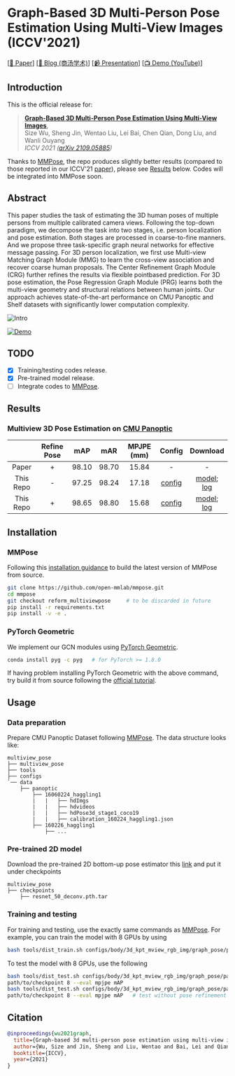 # Graph-Based 3D Multi-Person Pose Estimation Using Multi-View Images (ICCV'2021)

\[[📜 Paper](https://openaccess.thecvf.com/content/ICCV2021/papers/Wu_Graph-Based_3D_Multi-Person_Pose_Estimation_Using_Multi-View_Images_ICCV_2021_paper.pdf)\]
\[[📰 Blog (商汤学术)](https://mp.weixin.qq.com/s/N-CQoefmPfSoafzzqGF77A)\]
\[[📹 Presentation](https://connecthkuhk-my.sharepoint.com/:v:/g/personal/js20_connect_hku_hk/EUOmA9eGBANNhyRD7W_39WAB0OvOpcLvaQg8EJjWpKxJwA?e=0rc5Nb)\]
\[[📺 Demo (YouTube)](https://youtu.be/45c9_4neVp8)\]

## Introduction

This is the official release for:
> [**Graph-Based 3D Multi-Person Pose Estimation Using Multi-View Images**](
https://openaccess.thecvf.com/content/ICCV2021/papers/Wu_Graph-Based_3D_Multi-Person_Pose_Estimation_Using_Multi-View_Images_ICCV_2021_paper.pdf),           
> Size Wu, Sheng Jin, Wentao Liu, Lei Bai, Chen Qian, Dong Liu, and Wanli Ouyang           
> *ICCV 2021 ([arXiv 2109.05885](https://arxiv.org/abs/2109.05885))*

Thanks to [MMPose](https://github.com/open-mmlab/mmpose), the repo produces slightly better results (compared to those reported in our ICCV'21 [paper](https://arxiv.org/abs/2109.05885)), please see [Results](https://github.com/wusize/multiview_pose#results) below. Codes will be integrated into MMPose soon.

## Abstract

This paper studies the task of estimating the 3D human
poses of multiple persons from multiple calibrated camera
views. Following the top-down paradigm, we decompose
the task into two stages, i.e. person localization and pose estimation. Both stages are processed in coarse-to-fine manners. And we propose three task-specific graph neural networks for effective message passing. For 3D person localization, we first use Multi-view Matching Graph Module (MMG) to learn the cross-view association and recover
coarse human proposals. The Center Refinement Graph
Module (CRG) further refines the results via flexible pointbased prediction. For 3D pose estimation, the Pose Regression Graph Module (PRG) learns both the multi-view geometry and structural relations between human joints. Our
approach achieves state-of-the-art performance on CMU
Panoptic and Shelf datasets with significantly lower computation complexity.

![Intro](https://user-images.githubusercontent.com/11788150/205444212-333ccc6a-abd5-48d0-a9dc-83dda75501cc.PNG)

[![Demo](https://res.cloudinary.com/marcomontalbano/image/upload/v1670075066/video_to_markdown/images/youtube--45c9_4neVp8-c05b58ac6eb4c4700831b2b3070cd403.jpg)](https://www.youtube.com/watch?v=45c9_4neVp8 "Demo")

## TODO
- [x] Training/testing codes release.
- [x] Pre-trained model release.
- [ ] Integrate codes to [MMPose](https://github.com/open-mmlab/mmpose).

## Results

### Multiview 3D Pose Estimation on [CMU Panoptic](http://domedb.perception.cs.cmu.edu/)

 || Refine Pose | mAP| mAR | MPJPE (mm) | Config | Download |
 | :---: | :---: | :---: | :---: | :---: | :---: | :---: |
 |Paper  | + | 98.10 | 98.70 | 15.84 | - | - |
 |This Repo| - | 97.25 | 98.24 | 17.18 |[config](configs/body/3d_kpt_mview_rgb_img/graph_pose/panoptic/gcn_cpn80x80x20_panoptic_cam5_end2end_test_without_refinement.py) | [model](https://connecthkuhk-my.sharepoint.com/:u:/g/personal/js20_connect_hku_hk/EUzgB7BmI9VEqSyPH9eW7mwBdc7xj74CrvFIJdwfo2ZcmA?e=8WSbqd);  [log](https://connecthkuhk-my.sharepoint.com/:u:/g/personal/js20_connect_hku_hk/ETwew6qgVY1AgqwmsC-ZmFYB2eoQyJycVA9NpD2MXuQNIA?e=7YsiFS) |
|This Repo | + | 98.65 | 98.80 | 15.68 |[config](configs/body/3d_kpt_mview_rgb_img/graph_pose/panoptic/gcn_cpn80x80x20_panoptic_cam5_end2end.py) | [model](https://connecthkuhk-my.sharepoint.com/:u:/g/personal/js20_connect_hku_hk/EUzgB7BmI9VEqSyPH9eW7mwBdc7xj74CrvFIJdwfo2ZcmA?e=8WSbqd);  [log](https://connecthkuhk-my.sharepoint.com/:u:/g/personal/js20_connect_hku_hk/ETwew6qgVY1AgqwmsC-ZmFYB2eoQyJycVA9NpD2MXuQNIA?e=7YsiFS) |


## Installation

### MMPose
Following this [installation guidance](https://github.com/open-mmlab/mmpose/blob/master/docs/en/install.md) to 
build the latest version of MMPose from source.

```bash
git clone https://github.com/open-mmlab/mmpose.git
cd mmpose
git checkout reform_multiviewpose     # to be discarded in future
pip install -r requirements.txt
pip install -v -e .
```

### PyTorch Geometric
We implement our GCN modules using [PyTorch Geometric](https://pytorch-geometric.readthedocs.io/en/latest/).
```bash
conda install pyg -c pyg   # for PyTorch >= 1.8.0
```
If having problem installing PyTorch Geometric with the above command, try build it from source following the 
[official tutorial](https://pytorch-geometric.readthedocs.io/en/latest/notes/installation.html).


## Usage

### Data preparation

Prepare CMU Panoptic Dataset following 
[MMPose](https://github.com/open-mmlab/mmpose/blob/master/docs/en/tasks/3d_body_keypoint.md#cmu-panoptic). 
The data structure looks like:

```
multiview_pose
├── multiview_pose
├── tools
├── configs
`── data
    ├── panoptic
        ├── 16060224_haggling1
        |   |   ├── hdImgs
        |   |   ├── hdvideos
        |   |   ├── hdPose3d_stage1_coco19
        |   |   ├── calibration_160224_haggling1.json
        ├── 160226_haggling1
            ├── ...
```

### Pre-trained 2D model
Download the pre-trained 2D bottom-up pose estimator this [link](https://connecthkuhk-my.sharepoint.com/:u:/g/personal/js20_connect_hku_hk/EcNwzSz4jy5Kl7tu4S3LR_EBQIAAhs96EVCuwIBi4PNm9w?e=UaGexg) and put it under checkpoints
```
multiview_pose
├── checkpoints 
    ├── resnet_50_deconv.pth.tar
```

### Training and testing
For training and testing, use the exactly same commands as 
[MMPose](https://github.com/open-mmlab/mmpose/blob/master/docs/en/get_started.md#train-a-model).
For example, you can train the model with 8 GPUs by using 

```bash
bash tools/dist_train.sh configs/body/3d_kpt_mview_rgb_img/graph_pose/panoptic/gcn_cpn80x80x20_panoptic_cam5_end2end.py 8
```
To test the model with 8 GPUs, use the following
```bash
bash tools/dist_test.sh configs/body/3d_kpt_mview_rgb_img/graph_pose/panoptic/gcn_cpn80x80x20_panoptic_cam5_end2end.py \
path/to/checkpoint 8 --eval mpjpe mAP
bash tools/dist_test.sh configs/body/3d_kpt_mview_rgb_img/graph_pose/panoptic/gcn_cpn80x80x20_panoptic_cam5_end2end_test_without_refinement.py \
path/to/checkpoint 8 --eval mpjpe mAP   # test without pose refinement
```
## Citation

```bibtex
@inproceedings{wu2021graph,
  title={Graph-based 3d multi-person pose estimation using multi-view images},
  author={Wu, Size and Jin, Sheng and Liu, Wentao and Bai, Lei and Qian, Chen and Liu, Dong and Ouyang, Wanli},
  booktitle={ICCV},
  year={2021}
}
```
